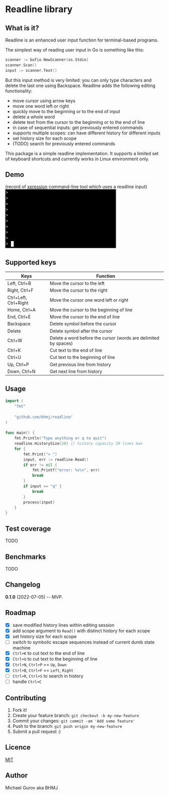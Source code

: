 # Readline library

## What is it?

Readline is an enhanced user input function for terminal-based programs.  

The simplest way of reading user input in Go is something like this:  
```Go
scanner := bufio.NewScanner(os.Stdin)
scanner.Scan()
input := scanner.Text()
```
But this input method is very limited: you can only type characters and delete the last one using Backspace. Readline adds the following editing functionality:  
* move cursor using arrow keys
* move one word left or right
* quickly move to the beginning or to the end of input
* delete a whole word
* delete text from the cursor to the beginning or to the end of line
* in case of sequential inputs: get previously entered commands
* supports multiple scopes: can have different history for different inputs
* set history size for each scope
* (TODO) search for previously entered commands

This package is a simple readline implementation. It supports a limited set of keyboard shortcuts and currently works in Linux environment only.

## Demo
(record of [xpression](https://github.com/bhmj/xpression) command-line tool which uses a readline input)  
![](https://github.com/bhmj/readline/blob/master/demo.gif)

## Supported keys

Keys | Function
---|---
Left, Ctrl+B | Move the cursor to the left
Right, Ctrl+F | Move the cursor to the right
Ctrl+Left, Ctrl+Right | Move the cursor one word left or right
Home, Ctrl+A | Move the cursor to the beginning of line
End, Ctrl+E |  Move the cursor to the end of line
Backspace | Delete symbol before the cursor
Delete | Delete symbol after the cursor
Ctrl+W | Delete a word before the cursor (words are delimited by spaces)
Ctrl+K | Cut text to the end of line
Ctrl+U | Cut text to the beginning of line
Up, Ctrl+P | Get previous line from history
Down, Ctrl+N | Get next line from history

## Usage

```Go
import (
    "fmt"

    "github.com/bhmj/readline"
)

func main() {
    fmt.Println("Type anything or q to quit")
    readline.HistorySize(20) // history capacity 20 lines max
    for {
        fmt.Print("> ")
        input, err := readline.Read()
        if err != nil {
            fmt.Printf("error: %v\n", err)
            break
        }
        if input == "q" {
            break
        }
        process(input)
    }
}
```

## Test coverage

TODO

## Benchmarks

TODO

## Changelog

**0.1.0** (2022-07-05) -- MVP.

## Roadmap

- [x] save modified history lines within editing session
- [x] add scope argument to `Read()` with distinct history for each scope
- [x] set history size for each scope
- [ ] switch to symbolic escape sequences instead of current dumb state machine
- [x] `Ctrl+K` to cut text to the end of line
- [x] `Ctrl+U` to cut text to the beginning of line
- [x] `Ctrl+N`, `Ctrl+P` == `Up`, `Down`
- [x] `Ctrl+B`, `Ctrl+F` == `Left`, `Right`
- [ ] `Ctrl+R`, `Ctrl+S` to search in history
- [ ] handle `Ctrl+C`

## Contributing

1. Fork it!
2. Create your feature branch: `git checkout -b my-new-feature`
3. Commit your changes: `git commit -am 'Add some feature'`
4. Push to the branch: `git push origin my-new-feature`
5. Submit a pull request :)

## Licence

[MIT](http://opensource.org/licenses/MIT)

## Author

Michael Gurov aka BHMJ
